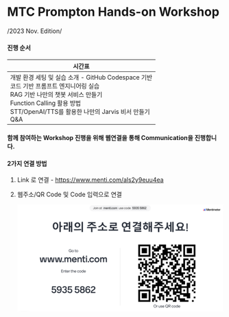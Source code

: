 # MTC Prompton Hands-on Workshop

/2023 Nov. Edition/

#### 진행 순서

| 시간표                                                       |
| ------------------------------------------------------------ |
| 개발 환경 세팅 및 실습 소개   - GitHub Codespace 기반<br /> 코드 기반 프롬프트 엔지니어링 실습  <br /> RAG 기반 나만의 챗봇 서비스 만들기  <br /> Function Calling 활용 방법  <br /> STT/OpenAI/TTS를 활용한 나만의 Jarvis 비서 만들기   <br />  Q&A |



#### 함께 참여하는 Workshop 진행을 위해 웹연결을 통해 Communication을 진행합니다. 

#### **2가지 연결 방법**

1. Link 로 연결 - https://www.menti.com/als2y9euu4ea

2. 웹주소/QR Code 및 Code 입력으로 연결

   ![menti](./images/menti.png)

   
